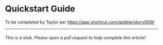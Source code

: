 # Quickstart Guide

To be completed by Taylor per https://app.shortcut.com/aptible/story/659/

---

###### This is a stub. Please open a pull request to help complete this article!